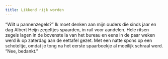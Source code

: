 ```yaml
---
title: Likkend rijk worden 
---
```

“Wilt u pannenzegels?” Ik moet denken aan mijn ouders die sinds jaar en dag Albert Heijn zegeltjes spaarden, in ruil voor aandelen. Hele ritsen zegels lagen in de bovenste la van het bureau en eens in de paar weken werd ik op zaterdag aan de eettafel gezet. Met een natte spons op een schoteltje, omdat je tong na het eerste spaarboekje al moeilijk schraal werd. “Nee, bedankt.”
